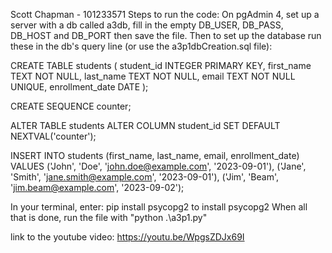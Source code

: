 Scott Chapman - 101233571
Steps to run the code:
On pgAdmin 4, set up a server with a db called a3db, fill in the empty DB_USER, DB_PASS, DB_HOST and DB_PORT then save the file.
Then to set up the database run these in the db's query line (or use the a3p1dbCreation.sql file):

CREATE TABLE students (
    student_id INTEGER PRIMARY KEY,
    first_name TEXT NOT NULL,
    last_name TEXT NOT NULL,
    email TEXT NOT NULL UNIQUE,
    enrollment_date DATE
);

CREATE SEQUENCE counter;

ALTER TABLE students ALTER COLUMN student_id SET DEFAULT NEXTVAL('counter');

INSERT INTO students (first_name, last_name, email, enrollment_date) VALUES
('John', 'Doe', 'john.doe@example.com', '2023-09-01'),
('Jane', 'Smith', 'jane.smith@example.com', '2023-09-01'),
('Jim', 'Beam', 'jim.beam@example.com', '2023-09-02');

In your terminal, enter:
pip install psycopg2
to install psycopg2
When all that is done, run the file with "python .\a3p1.py"


link to the youtube video:
https://youtu.be/WpgsZDJx69I
